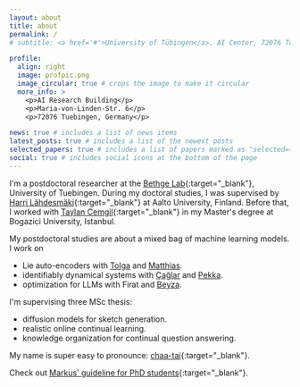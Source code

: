 ```yaml
---
layout: about
title: about
permalink: /
# subtitle: <a href='#'>University of Tübingen</a>. AI Center, 72076 Tuebingen.

profile:
  align: right
  image: profpic.png
  image_circular: true # crops the image to make it circular
  more_info: >
    <p>AI Research Building</p>
    <p>Maria-von-Linden-Str. 6</p>
    <p>72076 Tuebingen, Germany</p>

news: true # includes a list of news items
latest_posts: true # includes a list of the newest posts
selected_papers: true # includes a list of papers marked as "selected={true}"
social: true # includes social icons at the bottom of the page
---
```


I'm a postdoctoral researcher at the [Bethge Lab](http://bethgelab.org/){:target="\_blank"}, University of Tuebingen. During my doctoral studies, I was supervised by [Harri Lähdesmäki](https://users.ics.aalto.fi/harrila/){:target="\_blank"} at Aalto University, Finland. Before that, I worked with [Taylan Cemgil](https://www.cmpe.boun.edu.tr/~cemgil/){:target="\_blank"} in my Master's degree at Bogazici University, Istanbul. 

My postdoctoral studies are about a mixed bag of machine learning models. I work on
- Lie auto-encoders with [Tolga](https://www.imperial.ac.uk/people/t.birdal) and [Matthias](https://bethgelab.org/).
- identifiably dynamical systems with [Çağlar](https://www.aalto.fi/en/people/caglar-hizli) and [Pekka](https://scholar.google.com/citations?hl=en&user=id47-5cAAAAJ).
- optimization for LLMs with Firat and [Beyza](https://scholar.google.com/citations?user=v2cMiCAAAAAJ&hl=en&oi=ao).

I'm supervising three MSc thesis:
- diffusion models for sketch generation.
- realistic online continual learning.
- knowledge organization for continual question answering.

My name is super easy to pronounce: [chaa-tai](https://forvo.com/word/%C3%A7a%C4%9Fatay/){:target="\_blank"}.

Check out [Markus' guideline for PhD students](https://users.aalto.fi/~heinom10/guidelines.html){:target="\_blank"}.
